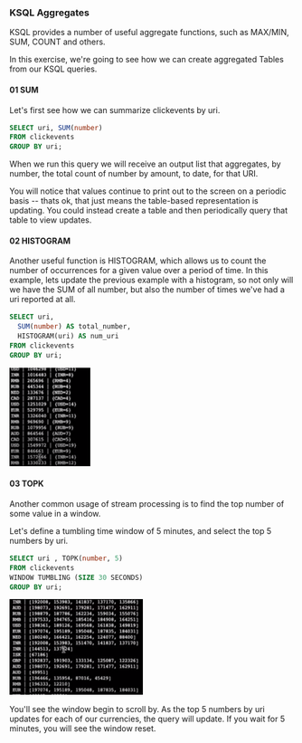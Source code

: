 ### KSQL Aggregates
KSQL provides a number of useful aggregate functions, such as MAX/MIN, SUM, COUNT and others.

In this exercise, we're going to see how we can create aggregated Tables from our KSQL queries.

#### 01 SUM
Let's first see how we can summarize clickevents by uri.

```sql
SELECT uri, SUM(number)
FROM clickevents
GROUP BY uri;
```
When we run this query we will receive an output list that aggregates, by number, the total count of number by amount, to date, for that URI.

You will notice that values continue to print out to the screen on a periodic basis -- thats ok, that just means the table-based representation is updating. You could instead create a table and then periodically query that table to view updates.

#### 02 HISTOGRAM
Another useful function is HISTOGRAM, which allows us to count the number of occurrences for a given value over a period of time. In this example, lets update the previous example with a histogram, so not only will we have the SUM of all number, but also the number of times we've had a uri reported at all.


```sql
SELECT uri,
  SUM(number) AS total_number,
  HISTOGRAM(uri) AS num_uri
FROM clickevents
GROUP BY uri;
```

![HISTOGRAM](./docs/img/histogram.png)

#### 03 TOPK
Another common usage of stream processing is to find the top number of some value in a window.

Let's define a tumbling time window of 5 minutes, and select the top 5 numbers by uri.

```sql
SELECT uri , TOPK(number, 5)
FROM clickevents
WINDOW TUMBLING (SIZE 30 SECONDS)
GROUP BY uri;
```

![TOPK](./docs/img/topk.png)

You'll see the window begin to scroll by. As the top 5 numbers by uri updates for each of our currencies, the query will update. If you wait for 5 minutes, you will see the window reset.